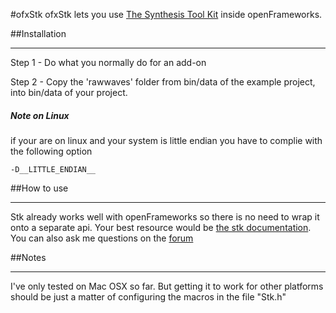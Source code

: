 #ofxStk
ofxStk lets you use [The Synthesis Tool Kit](https://ccrma.stanford.edu/software/stk/index.html) inside openFrameworks. 


##Installation 
***

Step 1 - Do what you normally do for an add-on
 
Step 2 - Copy the 'rawwaves' folder from bin/data of the example project, into bin/data of your project.

##### Note on Linux
if your are on linux and your system is little endian you have to complie with the following option

```
-D__LITTLE_ENDIAN__
```


##How to use
***

Stk already works well with openFrameworks so there is no need to wrap it onto a separate api. Your best resource would be [the stk documentation](https://ccrma.stanford.edu/software/stk/classes.html). You can also ask me questions on the [forum](http://forum.openframeworks.cc/t/ofxstk-synthesis-toolkit-addon/15989/3)

##Notes
***
 
I've only tested on Mac OSX so far. But getting it to work for other platforms should be just a matter of configuring the macros in the file "Stk.h"

